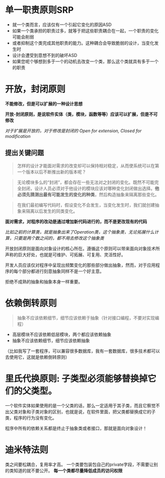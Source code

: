 # 单一职责原则SRP

- 就一个类而言，应该仅有一个引起它变化的原因ASD
- 如果一个类承担的职责过多，就等于把这些职责耦合在一起，一个职责的变化可能会削弱
- 或者抑制这个类完成其他职责的能力。这种耦合会导致脆弱的设计，当变化发生时
- 设计会遭受到意想不到的破坏ASD
- 如果您呢个够想到多于一个的动机去改变一个类，那么这个类就具有多于一个的职责

# 开放，封闭原则

**不能修改，但是可以扩展的一种设计思想**

**开放-封闭原则，是说软件实体（类，模块，函数等等）应该可以扩展，但是不可修改**

*对于扩展是开放的，对于修改是封闭的*
*Open for extension, Closed for modification*

## 提出关键问题

> 怎样的设计才能面对需求的改变却可以保持相对稳定，从而使系统可以在第一个版本以后不断推出新的版本呢？

> 无论模块多么的“封闭”，都会存在一些无法对之封闭的变化。既然不可能完全封闭，设计人员必须对于他设计的模块应该对哪种变化封闭做出选择。**他必须先猜测出最有可能发生的变化的种类**，然后构造抽象来隔离那些变化。

> 在我们最初编写代码时，假设变化不会发生，当变化发生时，我们就创建抽象来隔离以后发生的同类变化。

**面对需求，对程序的改动是通过增加新代码进行的，而不是更改现有的代码**

_比如之前的计算类，就是抽象出来了Operation类，这个抽象类，无论拓展什么计算，只要是两个数之间的，都不用去修改这个抽象类_

开放封闭原则是面向对象设计的核心所在。遵循这个原则可以带来面向对象技术所声称的巨大好处，也就是可维护、可拓展、可复用、灵活性好。

开发人员应该仅对程序中呈现出频繁变化的那些部分做出抽象，然而，对于应用程序的每个部分都进行刻意抽象同样不是一个好主意。

拒绝不成熟的抽象和抽象本身一样重要。


# 依赖倒转原则

>抽象不应该依赖细节，细节应该依赖于抽象（针对接口编程，不要对实现编程）

- 高层模块不应该依赖低层模块，两个都应该依赖抽象
- 抽象不应该依赖细节，细节应该依赖抽象

（比如我写了一套程序，可以兼容很多数据库，我有一套数据库，很多技术都可以去使用它，这就是依赖倒转原则）

# 里氏代换原则: 子类型必须能够替换掉它们的父类型。

一个软件实体如果使用的是一个父类的话，那么一定适用于其子类，而且它察觉不出父类对象和子类对象的区别，也就是说，在软件里面，把父类都替换成它的子类，程序的行为没有变化。

程序中所有的依赖关系都是终止于抽象类或者接口，那就是面向对象设计！


# 迪米特法则

类之间要松耦合，复用率才高。
一个类要包装包自己的private字段，不需要让别的类知道的就不要公开。
**每一个类都尽量降低成员的访问权限**






